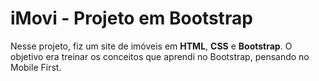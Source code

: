 # iMovi - Projeto em Bootstrap

Nesse projeto, fiz um site de imóveis em **HTML**, **CSS** e **Bootstrap**.
O objetivo era treinar os conceitos que aprendi no Bootstrap, pensando no Mobile First.
